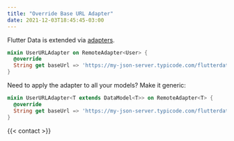 ```yaml
---
title: "Override Base URL Adapter"
date: 2021-12-03T18:45:45-03:00
---
```


Flutter Data is extended via [adapters](/docs/adapters).

```dart
mixin UserURLAdapter on RemoteAdapter<User> {
  @override
  String get baseUrl => 'https://my-json-server.typicode.com/flutterdata/demo';
}
```

Need to apply the adapter to all your models? Make it generic:

```dart
mixin UserURLAdapter<T extends DataModel<T>> on RemoteAdapter<T> {
  @override
  String get baseUrl => 'https://my-json-server.typicode.com/flutterdata/demo';
}
```

{{< contact >}}